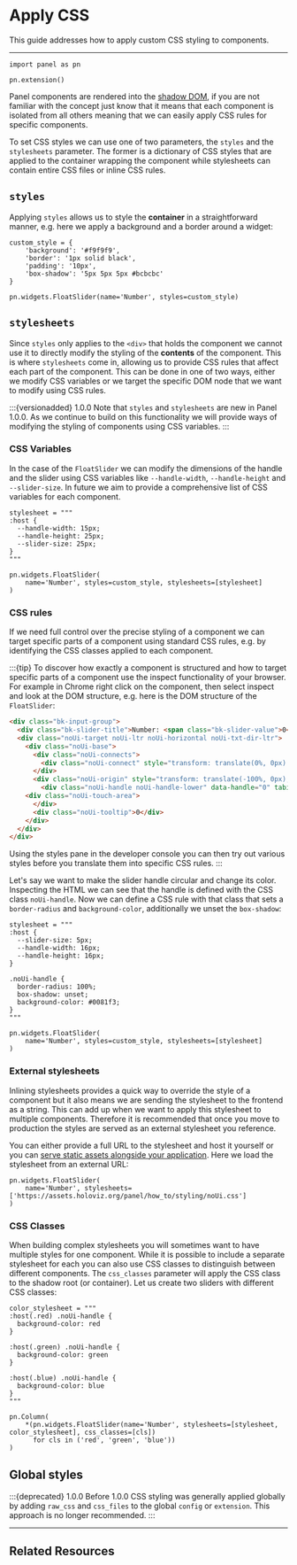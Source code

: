 # Apply CSS

This guide addresses how to apply custom CSS styling to components.

---

```{pyodide}
import panel as pn

pn.extension()
```

Panel components are rendered into the [shadow DOM](https://developer.mozilla.org/en-US/docs/Web/Web_Components/Using_shadow_DOM), if you are not familiar with the concept just know that it means that each component is isolated from all others meaning that we can easily apply CSS rules for specific components.

To set CSS styles we can use one of two parameters, the `styles` and the `stylesheets` parameter. The former is a dictionary of CSS styles that are applied to the container wrapping the component while stylesheets can contain entire CSS files or inline CSS rules.

## `styles`

Applying `styles` allows us to style the **container** in a straightforward manner, e.g. here we apply a background and a border around a widget:

```{pyodide}
custom_style = {
    'background': '#f9f9f9',
    'border': '1px solid black',
    'padding': '10px',
    'box-shadow': '5px 5px 5px #bcbcbc'
}

pn.widgets.FloatSlider(name='Number', styles=custom_style)
```

## `stylesheets`

Since `styles` only applies to the `<div>` that holds the component we cannot use it to directly modify the styling of the **contents** of the component. This is where `stylesheets` come in, allowing us to provide CSS rules that affect each part of the component. This can be done in one of two ways, either we modify CSS variables or we target the specific DOM node that we want to modify using CSS rules.

:::{versionadded} 1.0.0
Note that `styles` and `stylesheets` are new in Panel 1.0.0. As we continue to build on this functionality we will provide ways of modifying the styling of components using CSS variables.
:::

### CSS Variables

In the case of the `FloatSlider` we can modify the dimensions of the handle and the slider using CSS variables like `--handle-width`, `--handle-height` and `--slider-size`. In future we aim to provide a comprehensive list of CSS variables for each component.

```{pyodide}
stylesheet = """
:host {
  --handle-width: 15px;
  --handle-height: 25px;
  --slider-size: 25px;
}
"""

pn.widgets.FloatSlider(
    name='Number', styles=custom_style, stylesheets=[stylesheet]
)
```

### CSS rules

If we need full control over the precise styling of a component we can target specific parts of a component using standard CSS rules, e.g. by identifying the CSS classes applied to each component.

:::{tip}
To discover how exactly a component is structured and how to target specific parts of a component use the inspect functionality of your browser. For example in Chrome right click on the component, then select inspect and look at the DOM structure, e.g. here is the DOM structure of the `FloatSlider`:

```html
<div class="bk-input-group">
  <div class="bk-slider-title">Number: <span class="bk-slider-value">0</span></div>
  <div class="noUi-target noUi-ltr noUi-horizontal noUi-txt-dir-ltr">
    <div class="noUi-base">
      <div class="noUi-connects">
        <div class="noUi-connect" style="transform: translate(0%, 0px) scale(0, 1); background-color: rgb(230, 230, 230);"></div>
      </div>
      <div class="noUi-origin" style="transform: translate(-100%, 0px); z-index: 4;">
        <div class="noUi-handle noUi-handle-lower" data-handle="0" tabindex="0" role="slider" aria-orientation="horizontal" aria-valuemin="0.0" aria-valuemax="1.0" aria-valuenow="0.0" aria-valuetext="0.00">
	<div class="noUi-touch-area">
      </div>
      <div class="noUi-tooltip">0</div>
    </div>
  </div>
</div>
```

Using the styles pane in the developer console you can then try out various styles before you translate them into specific CSS rules.
:::

Let's say we want to make the slider handle circular and change its color. Inspecting the HTML we can see that the handle is defined with the CSS class `noUi-handle`. Now we can define a CSS rule with that class that sets a `border-radius` and `background-color`, additionally we unset the `box-shadow`:

```{pyodide}
stylesheet = """
:host {
  --slider-size: 5px;
  --handle-width: 16px;
  --handle-height: 16px;
}

.noUi-handle {
  border-radius: 100%;
  box-shadow: unset;
  background-color: #0081f3;
}
"""

pn.widgets.FloatSlider(
    name='Number', styles=custom_style, stylesheets=[stylesheet]
)
```

### External stylesheets

Inlining stylesheets provides a quick way to override the style of a component but it also means we are sending the stylesheet to the frontend as a string. This can add up when we want to apply this stylesheet to multiple components. Therefore it is recommended that once you move to production the styles are served as an external stylesheet you reference.

You can either provide a full URL to the stylesheet and host it yourself or you can [serve static assets alongside your application](../server/static_files). Here we load the stylesheet from an external URL:

```{pyodide}
pn.widgets.FloatSlider(
    name='Number', stylesheets=['https://assets.holoviz.org/panel/how_to/styling/noUi.css']
)
```

### CSS Classes

When building complex stylesheets you will sometimes want to have multiple styles for one component. While it is possible to include a separate stylesheet for each you can also use CSS classes to distinguish between different components. The `css_classes` parameter will apply the CSS class to the shadow root (or container). Let us create two sliders with different CSS classes:

```{pyodide}
color_stylesheet = """
:host(.red) .noUi-handle {
  background-color: red
}

:host(.green) .noUi-handle {
  background-color: green
}

:host(.blue) .noUi-handle {
  background-color: blue
}
"""

pn.Column(
    *(pn.widgets.FloatSlider(name='Number', stylesheets=[stylesheet, color_stylesheet], css_classes=[cls])
      for cls in ('red', 'green', 'blue'))
)
```

## Global styles

:::{deprecated} 1.0.0
Before 1.0.0 CSS styling was generally applied globally by adding `raw_css` and `css_files` to the global `config` or `extension`. This approach is no longer recommended.
:::

---

## Related Resources
